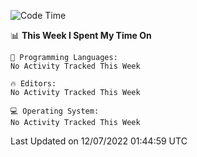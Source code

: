 <!--START_SECTION:waka-->
![Code Time](http://img.shields.io/badge/Code%20Time-92%20hrs%2055%20mins-blue)

📊 **This Week I Spent My Time On** 

```text
💬 Programming Languages: 
No Activity Tracked This Week

🔥 Editors: 
No Activity Tracked This Week

💻 Operating System: 
No Activity Tracked This Week

```


 Last Updated on 12/07/2022 01:44:59 UTC
<!--END_SECTION:waka-->

